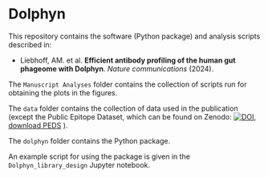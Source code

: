 # Dolphyn

This repository contains the software (Python package) and analysis scripts described in:

- Liebhoff, AM. et al. **Efficient antibody profiling of the human gut phageome with Dolphyn**. *Nature communications* (2024).

The `Manuscript Analyses` folder contains the collection of scripts run for obtaining the plots in the figures. 

The `data` folder contains the collection of data used in the publication\
(except the Public Epitope Dataset, which can be found on Zenodo: [![DOI](https://zenodo.org/badge/DOI/10.5281/zenodo.7979556.svg)](https://doi.org/10.5281/zenodo.7979556), [download PEDS](https://zenodo.org/record/7979557/files/hfc_pubEpitopes.csv) ).

The `dolphyn` folder contains the Python package.

An example script for using the package is given in the `Dolphyn_library_design` Jupyter notebook.
